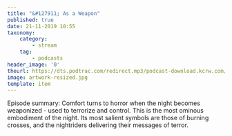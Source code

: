 ```yaml
---
title: "&#127911; As a Weapon"
published: true
date: 21-11-2019 10:55
taxonomy:
    category:
        - stream
    tag:
        - podcasts
header_image: '0'
theurl: https://dts.podtrac.com/redirect.mp3/podcast-download.kcrw.com/kcrw/audio/podcast/etc/nw/KCRW-nocturne-as_a_weapon-191112.mp3
image: artwork-resized.jpg
template: item
--- 
```

Episode summary: Comfort turns to horror when the night becomes weaponized - used to terrorize and control. This is the most ominous embodiment of the night. Its most salient symbols are those of burning crosses, and the nightriders delivering their messages of terror.
